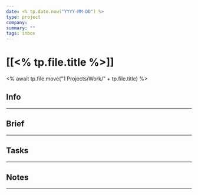 ```yaml
---
date: <% tp.date.now("YYYY-MM-DD") %>
type: project
company: 
summary: ""
tags: inbox
---
```


# [[<% tp.file.title %>]]
<% await tp.file.move("1 Projects/Work/" + tp.file.title) %>

## Info

---

## Brief


---

## Tasks


---

## Notes


---